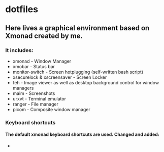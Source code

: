 # dotfiles
## Here lives a graphical environment based on Xmonad created by me.

### It includes:
* xmonad - Window Manager
* xmobar - Status bar
* monitor-switch - Screen hotplugging (self-written bash script)
* xsecurelock & xscreensaver - Screen Locker
* feh - Image viewer as well as desktop background control for window managers
* maim - Screenshots
* urxvt - Terminal emulator
* ranger - File manager
* picom - Composite window manager

### Keyboard shortcuts
#### The default xmonad keyboard shortcuts are used. Changed and added:
* 
